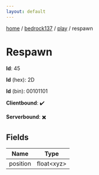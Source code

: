 ```yaml
---
layout: default
---
```


[home](/)  /  [bedrock137](/protocol/bedrock137)  /  [play](/protocol/bedrock137/play)  /  respawn

# Respawn

**Id**: 45

**Id** (hex): 2D

**Id** (bin): 00101101

**Clientbound**: ✔️

**Serverbound**: ✖️

## Fields

Name | Type
---|---
position | float&lt;xyz&gt;

